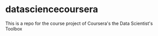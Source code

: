 datasciencecoursera
===================

This is a repo for the course project of Coursera's the Data Scientist's Toolbox
